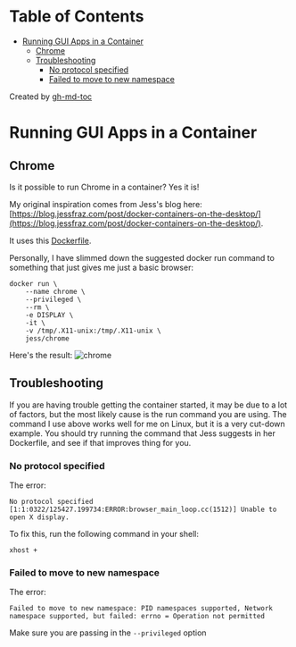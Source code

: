 Table of Contents
=================

   * [Running GUI Apps in a Container](#running-gui-apps-in-a-container)
      * [Chrome](#chrome)
      * [Troubleshooting](#troubleshooting)
         * [No protocol specified](#no-protocol-specified)
         * [Failed to move to new namespace](#failed-to-move-to-new-namespace)

Created by [gh-md-toc](https://github.com/ekalinin/github-markdown-toc)


# Running GUI Apps in a Container

## Chrome

Is it possible to run Chrome in a container? Yes it is!

My original inspiration comes from Jess's blog here: [https://blog.jessfraz.com/post/docker-containers-on-the-desktop/](https://blog.jessfraz.com/post/docker-containers-on-the-desktop/).

It uses this [Dockerfile](https://github.com/jessfraz/dockerfiles/blob/master/chrome/stable/Dockerfile).

Personally, I have slimmed down the suggested docker run command to something
that just gives me just a basic browser:

```
docker run \
    --name chrome \
    --privileged \
    --rm \
    -e DISPLAY \
    -it \
    -v /tmp/.X11-unix:/tmp/.X11-unix \
    jess/chrome
```

Here's the result:
![chrome](https://aaronpkelly.github.io/_posts/resources/containers_chrome.png)

## Troubleshooting

If you are having trouble getting the container started, it may be due to a lot
of factors, but the most likely cause is the run command you are using. The
command I use above works well for me on Linux, but it is a very cut-down
example. You should try running the command that Jess suggests in her
Dockerfile, and see if that improves thing for you.

### No protocol specified

The error:
```
No protocol specified
[1:1:0322/125427.199734:ERROR:browser_main_loop.cc(1512)] Unable to open X display.
```

To fix this, run the following command in your shell:

```
xhost +
```

### Failed to move to new namespace

The error:
```
Failed to move to new namespace: PID namespaces supported, Network namespace supported, but failed: errno = Operation not permitted
```

Make sure you are passing in the `--privileged` option